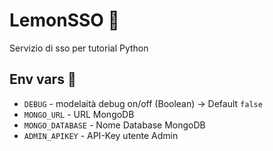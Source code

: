 # LemonSSO :lemon:

Servizio di sso per tutorial Python

## Env vars :book:
- `DEBUG` - modelaità debug on/off (Boolean) -> Default `false`
- `MONGO_URL` -  URL MongoDB
- `MONGO_DATABASE` -  Nome Database MongoDB
- `ADMIN_APIKEY` -  API-Key utente Admin
